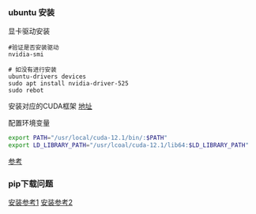 ### ubuntu 安装


显卡驱动安装
```cash
#验证是否安装驱动
nvidia-smi

# 如没有进行安装
ubuntu-drivers devices
sudo apt install nvidia-driver-525
sudo rebot
```
安装对应的CUDA框架
[地址](https://developer.nvidia.com/cuda-12-0-0-download-archive?target_os=Linux&target_arch=x86_64&Distribution=Ubuntu&target_version=22.04&target_type=deb_local) 

配置环境变量
```bash
export PATH="/usr/local/cuda-12.1/bin/:$PATH"
export LD_LIBRARY_PATH="/usr/lcoal/cuda-12.1/lib64:$LD_LIBRARY_PATH"
```
[参考](https://qii404.me/2021/07/03/ubuntu-install-nvidia-driver.html) 

### pip下载问题



[安装参考1](https://ivonblog.com/en-us/posts/linux-stable-diffusion-webui/) 
[安装参考2](https://juejin.cn/post/7208946311886372924) 

